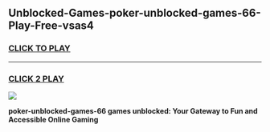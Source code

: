 
## Unblocked-Games-poker-unblocked-games-66-Play-Free-vsas4
<h3>
<a href="https://premium76.site?title=poker-unblocked-games-66&ref=10A">CLICK TO PLAY</a></h3>
<hr>

<h3>
<a href="https://premium76.site?title=poker-unblocked-games-66&ref=10A">CLICK 2 PLAY</a>
  
</h3>

<a href="https://premium76.site?title=poker-unblocked-games-66&ref=10A"><img src="https://clearcache.store/games.png"></a>


**poker-unblocked-games-66 games unblocked: Your Gateway to Fun and Accessible Online Gaming**
